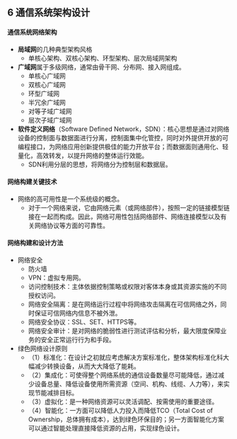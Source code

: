## 6 通信系统架构设计
#### 通信系统网络架构
- **局域网**的几种典型架构风格
	- 单核心架构、双核心架构、环型架构、层次局域网架构
- **广域网**属于多级网络，通常由骨干网、分布网、接入网组成。
	- 单核心广域网
	- 双核心广域网
	- 环型广域网
	- 半冗余广域网
	- 对等子域广域网
	- 层次子域广域网
- **软件定义网络**（Software Defined Network，SDN）：核心思想是通过对网络设备的控制面与数据面进行分离，控制面集中化管控，同时对外提供开放的可编程接口，为网络应用创新提供极佳的能力开放平台；而数据面则通用化、轻量化，高效转发，以提升网络的整体运行效能。
	- SDN利用分层的思想，将网络分为控制层和数据层。

#### 网络构建关键技术
- 网络的高可用性是一个系统级的概念。
	- 对于一个网络来说，它由网络元素（或网络部件），按照一定的链接模型链接在一起而构成。因此，网络可用性包括网络部件、网络连接模型以及有关网络协议等方面的可靠性。

#### 网络构建和设计方法
- 网络安全
	- 防火墙
	- VPN：虚拟专用网。
	- 访问控制技术：主体依据控制策略或权限对客体本身或其资源实施的不同授权访问。
	- 网络安全隔离：是在网络运行过程中将网络攻击隔离在可信网络之外，同时保证可信网络内信息不被外泄。
	- 网络安全协议：SSL、SET、HTTPS等。
	- 网络安全审计：是对网络的脆弱性进行测试评估和分析，最大限度保障业务的安全正常运行行为和手段。
- 绿色网络设计原则
	- （1）标准化：在设计之初就应考虑解决方案标准化，整体架构标准化科大幅减少转换设备，从而大大降低了能耗。
	- （2）集成化：可使得整个网络系统的通信设备数量尽可能降低，通过减少设备总量、降低设备使用所需资源（空间、机构、线缆、人力等），来实现节能减排目标。
	- （3）虚拟化：是一种网络资源可以灵活调配、按需使用的重要途径。
	- （4）智能化：一方面可以降低人力投入而降低TCO（Total Cost of Ownership，总体拥有成本），达到绿色环保目的；另一方面智能化方案可以通过智能处理直接降低资源的占用，实现绿色设计。